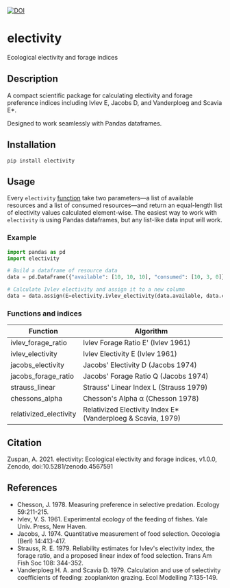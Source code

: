 [![DOI](https://zenodo.org/badge/342729167.svg)](https://zenodo.org/badge/latestdoi/342729167)
# electivity
Ecological electivity and forage indices

## Description

A compact scientific package for calculating electivity and forage preference indices including Ivlev E, Jacobs D, and Vanderploeg and Scavia E\*.

Designed to work seamlessly with Pandas dataframes.

## Installation

```
pip install electivity
```

## Usage

Every `electivity` [function](https://github.com/aazuspan/electivity#Functions-and-indices) take two parameters—a list of available resources and a list of consumed resources—and return an equal-length list of electivity values calculated element-wise. The easiest way to work with `electivity` is using Pandas dataframes, but any list-like data input will work.

### Example

```python
import pandas as pd
import electivity

# Build a dataframe of resource data
data = pd.DataFrame({"available": [10, 10, 10], "consumed": [10, 3, 0]})

# Calculate Ivlev electivity and assign it to a new column
data = data.assign(E=electivity.ivlev_electivity(data.available, data.consumed))
```

### Functions and indices

| Function               | Algorithm                                                     |
| ---------------------- | ------------------------------------------------------------- |
| ivlev_forage_ratio     | Ivlev Forage Ratio E' (Ivlev 1961)                            |
| ivlev_electivity       | Ivlev Electivity E (Ivlev 1961)                               |
| jacobs_electivity      | Jacobs' Electivity D (Jacobs 1974)                            |
| jacobs_forage_ratio    | Jacobs' Forage Ratio Q (Jacobs 1974)                          |
| strauss_linear         | Strauss' Linear Index L (Strauss 1979)                        |
| chessons_alpha         | Chesson's Alpha α (Chesson 1978)                              |
| relativized_electivity | Relativized Electivity Index E\* (Vanderploeg & Scavia, 1979) |

## Citation
Zuspan, A. 2021. electivity: Ecological electivity and forage indices, v1.0.0, Zenodo, doi:10.5281/zenodo.4567591

## References

- Chesson, J. 1978. Measuring preference in selective predation. Ecology 59:211-215.
- Ivlev, V. S. 1961. Experimental ecology of the feeding of fishes. Yale Univ. Press, New Haven.
- Jacobs, J. 1974. Quantitative measurement of food selection. Oecologia (Berl) 14:413-417.
- Strauss, R. E. 1979. Reliability estimates for Ivlev's electivity index, the forage ratio, and a proposed linear index of food selection. Trans Am Fish Soc 108: 344-352.
- Vanderploeg H. A. and Scavia D. 1979. Calculation and use of selectivity coefficients of feeding: zooplankton grazing. Ecol Modelling 7:135-149.
